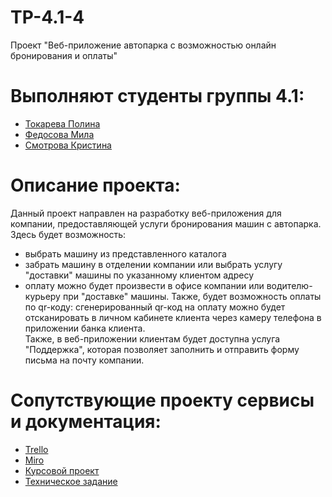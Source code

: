 # TP-4.1-4
Проект "Веб-приложение автопарка с возможностью онлайн бронирования и оплаты"<br />

# Выполняют студенты группы 4.1:<br />
* [Токарева Полина](https://github.com/plnppt)<br />
* [Федосова Мила](https://github.com/MilaMi1a)<br />
* [Смотрова Кристина](https://github.com/ksmtrv)<br />

# Описание проекта:<br />
Данный проект направлен на разработку веб-приложения для компании, предоставляющей услуги бронирования машин с автопарка.<br />
Здесь будет возможность:
* выбрать машину из представленного каталога
* забрать машину в отделении компании или выбрать услугу "доставки" машины по указанному клиентом адресу
* оплату можно будет произвести в офисе компании или водителю-курьеру при "доставке" машины. Также, будет возможность оплаты по qr-коду: сгенерированный qr-код на оплату можно будет отсканировать в личном кабинете клиента через камеру телефона в приложении банка клиента.<br />
Также, в веб-приложении клиентам будет доступна услуга "Поддержка", которая позволяет заполнить и отправить форму письма на почту компании.<br />

# Сопутствующие проекту сервисы и документация:
- [Trello](https://trello.com/b/GA67Vwpq/система-каршеринга-с-возможностью-онлайн-бронирования-и-оплаты)<br />
- [Miro](https://miro.com/app/board/uXjVPEQjSbs=/?share_link_id=681059333766)<br />
- [Курсовой проект](https://docs.google.com/document/d/19TyntLlpbj-EYroFt7PGwVB4KtiRgF31wmZxYX5vvBw/edit?usp=sharing)<br /> 
- [Техническое задание](https://docs.google.com/document/d/1cQcISAClbWg1UwJo1F5gNMFXJ4ggNsMDckdAMstsuWE/edit?usp=sharing)

